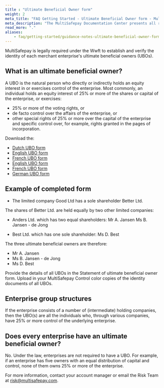 ```yaml
---
title : "Ultimate Beneficial Owner form"
weight: 2
meta_title: "FAQ Getting Started - Ultimate Beneficial Owner form - MultiSafepay Docs"
meta_description: "The MultiSafepay Documentation Center presents all relevant information about our Plugins and API. You can also find support pages for payment methods, tools and general questions as well as the contact details of our Support and Integration Teams."
read_more: "."
aliases:
    - faq/getting-started/guidance-notes-ultimate-beneficial-owner-form
---
```

MultiSafepay is legally required under the Wwft to establish and verify the identity of each merchant enterprise's ultimate beneficial owners (UBOs).

## What is an ultimate beneficial owner?

A UBO is the natural person who directly or indirectly holds an equity interest in or exercises control of the enterprise. Most commonly, an individual holds an equity interest of 25% or more of the shares or capital of the enterprise, or exercises:
* 25% or more of the voting rights, or
* de facto control over the affairs of the enterprise, or
* other special rights of 25% or more over the capital of the enterprise and specific control over, for example, rights granted in the pages of incorporation.

Download the:
* [Dutch UBO form](/faq/getting-started/form/UBOform_NL_V2.0.pdf)
* [English UBO form](/faq/getting-started/form/UBOform_EN_V2.0.pdf)
* [French UBO form](/faq/getting-started/form/UBOform_FR.pdf)
* [English UBO form](/faq/getting-started/form/UBOform_EN_V2.0.pdf)
* [French UBO form](/faq/getting-started/form/UBOform_FR.pdf)
* [German UBO form](/faq/getting-started/form/UBOform_DE.pdf)

## Example of completed form
* The limited company Good Ltd has a sole shareholder Better Ltd.

The shares of Better Ltd. are held equally by two other limited companies:

* Anders Ltd. which has two equal shareholders:
Mr A. Jansen
Ms B. Jansen - de Jong

* Best Ltd. which has one sole shareholder:
Ms D. Best

The three ultimate beneficial owners are therefore:
* Mr A. Jansen
* Ms B. Jansen - de Jong
* Ms D. Best

Provide the details of all UBOs in the Statement of ultimate beneficial owner form. Upload in your MultiSafepay Control color copies of the identity documents of all UBOs.

## Enterprise group structures

If the enterprise consists of a number of (intermediate) holding companies, then the UBO(s) are all the individuals who, through various companies, have 25% or more control of the underlying enterprise.

## Does every enterprise have an ultimate beneficial owner?

No. Under the law, enterprises are not required to have a UBO. For example, if an enterprise has five owners with an equal distribution of capital and control, none of them owns 25% or more of the enterprise.

For more information, contact your account manager or email the Risk Team at [risk@multisafepay.com](mailto:risk@multisafepay.com?utm_source=email&utm_medium=docs-website&utm_campaign=guidance-notes-ultimate-beneficial-owner-form%2F).
